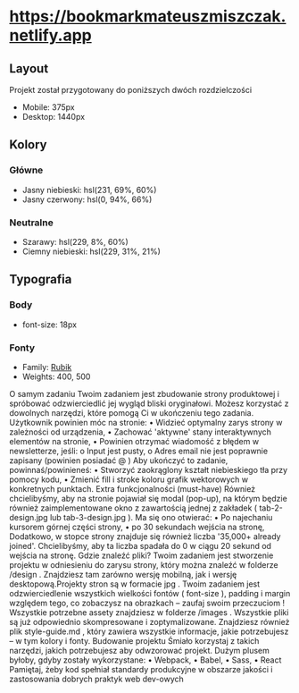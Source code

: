 # https://bookmarkmateuszmiszczak.netlify.app

## Layout

Projekt został przygotowany do poniższych dwóch rozdzielczości

- Mobile: 375px
- Desktop: 1440px

## Kolory

### Główne

- Jasny niebieski: hsl(231, 69%, 60%)
- Jasny czerwony: hsl(0, 94%, 66%)

### Neutralne

- Szarawy: hsl(229, 8%, 60%)
- Ciemny niebieski: hsl(229, 31%, 21%)

## Typografia

### Body

- font-size: 18px

### Fonty

- Family: [Rubik](https://fonts.google.com/specimen/Rubik)
- Weights: 400, 500


O samym zadaniu
Twoim zadaniem jest zbudowanie strony produktowej i spróbować odzwierciedlić jej wygląd bliski oryginałowi.
Możesz korzystać z dowolnych narzędzi, które pomogą Ci w ukończeniu tego zadania.
Użytkownik powinien móc na stronie:
• Widzieć optymalny zarys strony w zależności od urządzenia,
• Zachować 'aktywne' stany interaktywnych elementów na stronie,
• Powinien otrzymać wiadomość z błędem w newsletterze, jeśli:
o Input jest pusty,
o Adres email nie jest poprawnie zapisany (powinien posiadać @ )
Aby ukończyć to zadanie, powinnaś/powinieneś:
• Stworzyć zaokrąglony kształt niebieskiego tła przy pomocy kodu,
• Zmienić fill i stroke koloru grafik wektorowych w konkretnych punktach.
Extra funkcjonalności (must-have)
Również chcielibyśmy, aby na stronie pojawiał się modal (pop-up), na którym będzie również zaimplementowane okno z 
zawartością jednej z zakładek ( tab-2-design.jpg lub tab-3-design.jpg ). 
Ma się ono otwierać:
• Po najechaniu kursorem górnej części strony,
• po 30 sekundach wejścia na stronę,
Dodatkowo, w stopce strony znajduje się również liczba '35,000+ already joined'. Chcielibyśmy, aby ta liczba spadała do 0 
w ciągu 20 sekund od wejścia na stronę.
Gdzie znaleźć pliki?
Twoim zadaniem jest stworzenie projektu w odniesieniu do zarysu strony, który można znaleźć w folderze /design . 
Znajdziesz tam zarówno wersję mobilną, jak i wersję desktopową.Projekty stron są w formacie jpg . Twoim zadaniem jest 
odzwierciedlenie wszystkich wielkości fontów ( font-size ), padding i margin względem tego, co zobaczysz na obrazkach 
– zaufaj swoim przeczuciom !
Wszystkie potrzebne assety znajdziesz w folderze /images . Wszystkie pliki są już odpowiednio skompresowane i 
zoptymalizowane.
Znajdziesz również plik style-guide.md , który zawiera wszystkie informacje, jakie potrzebujesz – w tym kolory i fonty.
Budowanie projektu
Śmiało korzystaj z takich narzędzi, jakich potrzebujesz aby odwzorować projekt. Dużym plusem byłoby, gdyby zostały 
wykorzystane:
• Webpack,
• Babel,
• Sass,
• React
Pamiętaj, żeby kod spełniał standardy produkcyjne w obszarze jakości i zastosowania dobrych praktyk web dev-owych
